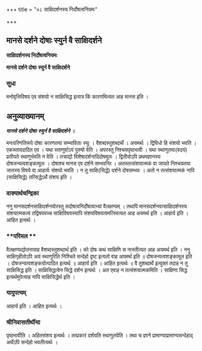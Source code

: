 +++
title = "०८ साक्षिदर्शनस्य निर्दोषत्वनियमः"

+++


## मानसे दर्शने दोषाः स्युर्न वै साक्षिदर्शने

**साक्षिदर्शनस्य निर्दोषत्वनियमः**

**मानसे दर्शने दोषाः स्युर्न वै साक्षिदर्शने**

### **सुधा**

मनोवृत्तिविषय एव संशयो न साक्षिसिद्ध इत्यत्र किं कारणमित्यत आह मानस इति ।

## **अनुव्याख्यानम्**

***मानसे दर्शने दोषाः स्युर्न वै साक्षिदर्शने*** ॥

मनःपरिणतिरूपे दोषाः कारणतया सम्भाविताः स्युः । वैशब्दस्तुशब्दार्थे । अयमर्थः । द्विविधो हि संशयो भवति । एकस्तावदादित एव । यथा स्ताणुर्वाऽयं पुरुषो वेति । अपरस्तु निश्चयपृष्ठभावी । यथा स्थाणुतया(वदयं) प्रतीयते स्थाणुर्भवति न वेति । तत्राद्यो विशेषादर्शनादिदोषमूलः । द्वितीयोऽपि प्रथमज्ञानस्य दोषजन्यत्वशङ्कामूलः । दोषाश्च मानस एव दर्शने सम्भवन्ति । अतस्तत्संशयात्मकं वा जायते निश्चयतया जातस्य विषये वा आहार्यः संशयो भवति । न तु साक्षि(सिद्धे) दर्शने दोषसम्भवः । अतो न तत्संशयात्मकं नापि (साक्षिसिद्धे) तत्सिद्धेऽर्थे संशय इति ।

### **वाक्यार्थचन्द्रिका**

ननु मानसदर्शनसाक्षिदर्शनयोरस्तु सदोषत्वनिर्दोषत्वाभ्यां वैलक्षण्यम् । तथापि मानसदर्शनवत्साक्षिदर्शनस्य संशयात्मकत्वं तद्विषयवच्च साक्षिविषयस्यापि संशयविषयत्वमत्स्वित्यत आह अयमर्थ इति । आहार्य इति । आहित इत्यर्थः ।

### **परिमल **

वैलक्षण्यद्योतनायाह वैशब्दस्तुशब्दार्थ इति । को दोषः कथं साक्षिणि स नास्तीत्यत आह अयमर्थ इति । ननु साक्षिगृहीतोऽपि अयं स्थाणुरिति निश्चिते सन्देहो दृष्ट इत्यतो वाह अयमर्थ इति ॥ दोषजन्यत्वशङ्कामूल इति । दोषजन्यत्वशङ्कयोत्पादित इत्यर्थः ॥ आहार्य इति । आहित इत्यर्थः ॥ वै तुशब्दार्थे इत्युक्तं तदाह न तु साक्षिसिद्ध इति । साक्षिसिद्धत्वेन सिद्धे दर्शन इत्यर्थः । अत एवाह न तत्संशयात्मकमिति । साक्षिणा सिद्ध इत्यर्थमुपेत्याह नापि साक्षिसिद्धेर्थ इति ।

### **यादुपत्यम्**

आहार्य इति । आहित इत्यर्थः ।

### **श्रीनिवासतीर्थीया**

पृष्ठभावीति । अहितसंशय इत्यर्थः । तत्प्रकारं दर्शयति स्थाणुतयेति । तथा च ज्ञाने प्रामाण्याप्रामाण्यसन्देहाद् अर्थेऽपि सन्देहो भवतीत्यर्थः ।


